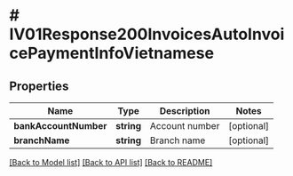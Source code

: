 # # IV01Response200InvoicesAutoInvoicePaymentInfoVietnamese

## Properties

Name | Type | Description | Notes
------------ | ------------- | ------------- | -------------
**bankAccountNumber** | **string** | Account number | [optional]
**branchName** | **string** | Branch name | [optional]

[[Back to Model list]](../../README.md#models) [[Back to API list]](../../README.md#endpoints) [[Back to README]](../../README.md)
